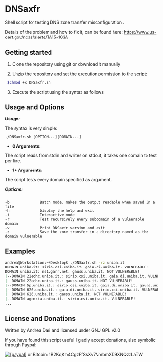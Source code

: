 DNSaxfr
====

Shell script for testing DNS zone transfer misconfiguration .

Details of the problem and how to fix it, can be found here: https://www.us-cert.gov/ncas/alerts/TA15-103A

## Getting started

1) Clone the repository using git or download it manually

2) Unzip the repository and set the execution permission to the script:

```bash
 $chmod +x DNSaxfr.sh
```
3) Execute the script using the syntax as follows

Usage and Options
-----------------

***Usage:***

The syntax is very simple:

```
./DNSaxfr.sh [OPTION...][DOMAIN...]

```

* **0 Arguments:**

The script reads from stdin and writes on stdout, it takes one domain to test per line.

* **1+ Arguments:**

The script tests every domain specified as argument.

***Options:***

```

-b              Batch mode, makes the output readable when saved in a file
-h              Display the help and exit
-i              Interactive mode
-r              Test recursively every subdomain of a vulnerable domain
-v              Print DNSaxfr version and exit
-z              Save the zone transfer in a directory named as the domain vulnerable

```

## Examples

```bash
andrea@Workstation:~/Desktop$ ./DNSaxfr.sh -rz uniba.it
DOMAIN uniba.it: sirio.csi.uniba.it. gaia.di.uniba.it. VULNERABLE!
DOMAIN uniba.it: ns1.garr.net. gauss.uniba.it. NOT VULNERABLE!
|--DOMAIN 22echc.uniba.it.: sirio.csi.uniba.it. gaia.di.uniba.it. VULNERABLE!
|  DOMAIN 22echc.uniba.it.: gauss.uniba.it. NOT VULNERABLE!
|--DOMAIN 5p.uniba.it.: sirio.csi.uniba.it. gaia.di.uniba.it. gauss.uniba.it. NOT VULNERABLE!
|--DOMAIN 626.uniba.it.: gaia.di.uniba.it. sirio.csi.uniba.it. VULNERABLE!
|  DOMAIN 626.uniba.it.: gauss.uniba.it. NOT VULNERABLE!
|--DOMAIN agenzia.uniba.it.: sirio.csi.uniba.it. VULNERABLE!
...
```

License and Donations
-------

Written by Andrea Dari and licensed under GNU GPL v2.0

If you have found this script useful I gladly accept donations, also symbolic through Paypal:

<a href="https://www.paypal.com/cgi-bin/webscr?cmd=_donations&business=andreadari91%40gmail%2ecom&lc=IT&item_name=Andrea%20Dari%20IT%20independent%20researcher&currency_code=EUR&bn=PP%2dDonationsBF%3abtn_donateCC_LG%2egif%3aNonHostedGuest"><img src="https://www.paypalobjects.com/en_US/i/btn/btn_donate_LG.gif" alt="[paypal]" /></a> or Bitcoin: 1B2KqKm4CgzRfSsXv7VmbmXD9XNQzzLaTW
